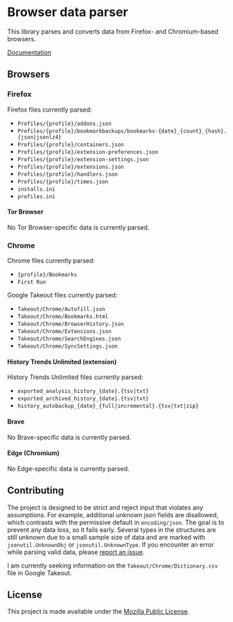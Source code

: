 # Browser data parser

This library parses and converts data from Firefox- and Chromium-based
browsers.

[Documentation](https://pkg.go.dev/github.com/andrewarchi/browser)

## Browsers

### Firefox

Firefox files currently parsed:

- `Profiles/{profile}/addons.json`
- `Profiles/{profile}/bookmarkbackups/bookmarks-{date}_{count}_{hash}.{json|jsonlz4}`
- `Profiles/{profile}/containers.json`
- `Profiles/{profile}/extension-preferences.json`
- `Profiles/{profile}/extension-settings.json`
- `Profiles/{profile}/extensions.json`
- `Profiles/{profile}/handlers.json`
- `Profiles/{profile}/times.json`
- `installs.ini`
- `profiles.ini`

#### Tor Browser

No Tor Browser-specific data is currently parsed.

### Chrome

Chrome files currently parsed:

- `{profile}/Bookmarks`
- `First Run`

Google Takeout files currently parsed:

- `Takeout/Chrome/Autofill.json`
- `Takeout/Chrome/Bookmarks.html`
- `Takeout/Chrome/BrowserHistory.json`
- `Takeout/Chrome/Extensions.json`
- `Takeout/Chrome/SearchEngines.json`
- `Takeout/Chrome/SyncSettings.json`

#### History Trends Unlimited (extension)

History Trends Unlimited files currently parsed:

- `exported_analysis_history_{date}.{tsv|txt}`
- `exported_archived_history_{date}.{tsv|txt}`
- `history_autobackup_{date}_{full|incremental}.{tsv|txt|zip}`

#### Brave

No Brave-specific data is currently parsed.

#### Edge (Chromium)

No Edge-specific data is currently parsed.

## Contributing

The project is designed to be strict and reject input that violates any
assumptions. For example, additional unknown json fields are disallowed,
which contrasts with the permissive default in `encoding/json`. The goal
is to prevent any data loss, so it fails early. Several types in the
structures are still unknown due to a small sample size of data and are
marked with `jsonutil.UnknownObj` or `jsonutil.UnknownType`. If you
encounter an error while parsing valid data, please
[report an issue](https://github.com/andrewarchi/browser/issues).

I am currently seeking information on the
`Takeout/Chrome/Dictionary.csv` file in Google Takeout.

## License

This project is made available under the
[Mozilla Public License](https://www.mozilla.org/en-US/MPL/2.0/).
